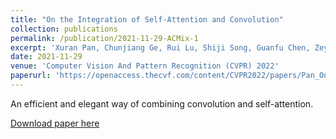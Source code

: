```yaml
---
title: "On the Integration of Self-Attention and Convolution"
collection: publications
permalink: /publication/2021-11-29-ACMix-1
excerpt: 'Xuran Pan, Chunjiang Ge, Rui Lu, Shiji Song, Guanfu Chen, Zeyi Huang, Gao Huang'
date: 2021-11-29
venue: 'Computer Vision And Pattern Recognition (CVPR) 2022'
paperurl: 'https://openaccess.thecvf.com/content/CVPR2022/papers/Pan_On_the_Integration_of_Self-Attention_and_Convolution_CVPR_2022_paper.pdf'
---
```

An efficient and elegant way of combining convolution and self-attention.

[Download paper here](https://openaccess.thecvf.com/content/CVPR2022/papers/Pan_On_the_Integration_of_Self-Attention_and_Convolution_CVPR_2022_paper.pdf)
